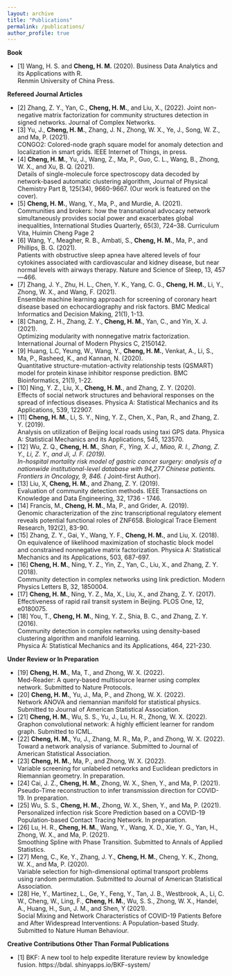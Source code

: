 ```yaml
---
layout: archive
title: "Publications"
permalink: /publications/
author_profile: true
---
```


**Book** 
* [1] Wang, H. S. and **Cheng, H. M.** (2020). Business Data Analytics and its Applications with R. <br />Renmin University of China Press. 

**Refereed Journal Articles**
* [2] Zhang, Z. Y., Yan, C., **Cheng, H. M.**, and Liu, X., (2022). Joint non-negative matrix
factorization for community structures detection in signed networks. Journal of Complex
Networks.
* [3] Yu, J., **Cheng, H. M.**, Zhang, J. N., Zhong, W. X., Ye, J., Song, W. Z., and Ma, P. (2021). <br />
CONGO2: Colored-node graph square model for anomaly detection and localization in smart
grids. IEEE Internet of Things, in press.
* [4] **Cheng, H. M.**, Yu, J., Wang, Z., Ma, P., Guo, C. L., Wang, B., Zhong, W. X., and Xu,
B. Q. (2021). <br />Details of single-molecule force spectroscopy data decoded by network-based
automatic clustering algorithm, Journal of Physical Chemistry Part B, 125(34), 9660-9667.
(Our work is featured on the cover).
* [5] **Cheng, H. M.**, Wang, Y., Ma, P., and Murdie, A. (2021). <br />Communities and brokers: how the
transnational advocacy network simultaneously provides social power and exacerbates global
inequalities, International Studies Quarterly, 65(3), 724–38.
Curriculum Vita, Huimin Cheng Page 2
* [6] Wang, Y., Meagher, R. B., Ambati, S., **Cheng, H. M.**, Ma, P., and Phillips, B. G. (2021). <br />
Patients with obstructive sleep apnea have altered levels of four cytokines associated with
cardiovascular and kidney disease, but near normal levels with airways therapy. Nature and
Science of Sleep, 13, 457—466.
* [7] Zhang, J. Y., Zhu, H. L., Chen, Y. K., Yang, C. G., **Cheng, H. M.**, Li, Y., Zhong, W. X.,
and Wang, F. (2021). <br />Ensemble machine learning approach for screening of coronary heart
disease based on echocardiography and risk factors. BMC Medical Informatics and Decision
Making, 21(1), 1-13.
* [8] Chang, Z. H., Zhang, Z. Y., **Cheng, H. M.**, Yan, C., and Yin, X. J. (2021). <br />Optimizing
modularity with nonnegative matrix factorization. International Journal of Modern Physics
C, 2150142.
* [9] Huang, L.C, Yeung, W., Wang, Y., **Cheng, H. M.**, Venkat, A., Li, S., Ma, P., Rasheed, K., and
Kannan, N. (2020). <br />Quantitative structure-mutation-activity relationship tests (QSMART)
model for protein kinase inhibitor response prediction. BMC Bioinformatics, 21(1), 1-22.
* [10] Ning, Y. Z., Liu, X., **Cheng, H. M.**, and Zhang, Z. Y. (2020). <br />Effects of social network
structures and behavioral responses on the spread of infectious diseases. Physica A: Statistical
Mechanics and its Applications, 539, 122907.
* [11] **Cheng, H. M.**, Li, S. Y., Ning, Y. Z., Chen, X., Pan, R., and Zhang, Z. Y. (2019). <br />Analysis
on utilization of Beijing local roads using taxi GPS data. Physica A: Statistical Mechanics
and its Applications, 545, 123570.
* [12] Wu, Z. Q., **Cheng, H. M.***, Shan, F., Ying, X. J., Miao, R. l., Zhang, Z. Y., Li, Z. Y., and
Ji, J. F. (2019). <br />In-hospital mortality risk model of gastric cancer surgery: analysis of a
nationwide institutional-level database with 94,277 Chinese patients. Frontiers in Oncology,
9, 846. (* Joint-first Author).
* [13] Liu, X, **Cheng, H. M.**, and Zhang, Z. Y. (2019). <br />Evaluation of community detection methods.
IEEE Transactions on Knowledge and Data Engineering, 32, 1736 - 1746.
* [14] Francis, M., **Cheng, H. M.**, Ma, P., and Grider, A. (2019). <br />Genomic characterization of the
zinc transcriptional regulatory element reveals potential functional roles of ZNF658. Biological Trace Element Research, 192(2), 83-90.
* [15] Zhang, Z. Y., Gai, Y., Wang, Y. F., **Cheng, H. M.**, and Liu, X. (2018). <br />On equivalence
of likelihood maximization of stochastic block model and constrained nonnegative matrix
factorization. Physica A: Statistical Mechanics and its Applications, 503, 687-697.
* [16] **Cheng, H. M.**, Ning, Y. Z., Yin, Z., Yan, C., Liu, X., and Zhang, Z. Y. (2018). <br />Community
detection in complex networks using link prediction. Modern Physics Letters B, 32, 1850004.
* [17] **Cheng, H. M.**, Ning, Y. Z., Ma, X., Liu, X., and Zhang, Z. Y. (2017). <br />Effectiveness of rapid
rail transit system in Beijing. PLOS One, 12, e0180075.
* [18] You, T., **Cheng, H. M.**, Ning, Y. Z., Shia, B. C., and Zhang, Z. Y. (2016). <br />Community detection in complex networks using density-based clustering algorithm and manifold learning.<br />
Physica A: Statistical Mechanics and its Applications, 464, 221-230.


**Under Review or In Preparation**
* [19] **Cheng, H. M.**, Ma, T., and Zhong, W. X. (2022). <br />Med-Reader: A query-based multisource
learner using complex network. Submitted to Nature Protocols.
* [20] **Cheng, H. M.**, Yu, J., Ma, P., and Zhong, W. X. (2022). <br />Network ANOVA and riemannian
manifold for statistical physics. Submitted to Journal of American Statistical Association.
* [21] **Cheng, H. M.**, Wu, S. S., Yu, J., Lu, H. R., Zhong, W. X. (2022). <br />Graphon convolutional
network: A highly efficient learner for random graph. Submitted to ICML.
* [22] **Cheng, H. M.**, Yu, J., Zhang, M. R., Ma, P., and Zhong, W. X. (2022). <br />Toward a network
analysis of variance. Submitted to Journal of American Statistical Association.
* [23] **Cheng, H. M.**, Ma, P., and Zhong, W. X. (2022). <br />Variable screening for unlabeled networks
and Euclidean predictors in Riemannian geometry. In preparation.
* [24] Cai, J. Z., **Cheng, H. M.**, Zhong, W. X., Shen, Y., and Ma, P. (2021). <br />Pseudo-Time reconstruction to 
infer transmission direction for COVID-19. In preparation.
* [25] Wu, S. S., **Cheng, H. M.**, Zhong, W. X., Shen, Y., and Ma, P. (2021). <br />Personalized infection
risk Score Prediction based on a COVID-19 Population-based Contact Tracing Network. In
preparation.
* [26] Lu, H. R., **Cheng, H. M.**, Wang, Y., Wang, X. D., Xie, Y. G., Yan, H., Zhong, W. X., and
Ma, P. (2021). <br />Smoothing Spline with Phase Transition. Submitted to Annals of Applied
Statistics.
* [27] Meng, C., Ke, Y., Zhang, J. Y., **Cheng, H. M.**, Cheng, Y. K., Zhong, W. X., and Ma, P.
(2020). <br />Variable selection for high-dimensional optimal transport problems using random
permutation. Submitted to Journal of American Statistical Association.
* [28] He, Y., Martinez, L., Ge, Y., Feng, Y., Tan, J. B., Westbrook, A., Li, C. W., Cheng, W., Ling,
F., **Cheng, H. M.**, Wu, S. S., Zhong, W. X., Handel, A., Huang, H., Sun, J. M., and Shen,
Y (2021). <br />Social Mixing and Network Characteristics of COVID-19 Patients Before and
After Widespread Interventions: A Population-based Study. Submitted to Nature Human
Behaviour. 

**Creative Contributions Other Than Formal Publications**
* [1] BKF: A new tool to help expedite literature review by knowledge fusion. https://bdal.
shinyapps.io/BKF-system/


